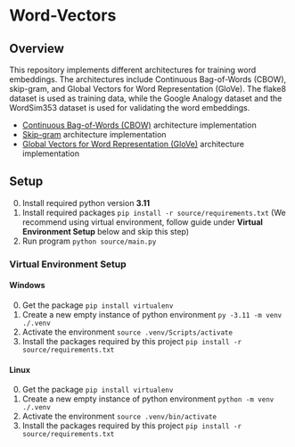 # Word-Vectors

## Overview
This repository implements different architectures for training word embeddings. The architectures include Continuous Bag-of-Words (CBOW), skip-gram, and Global Vectors for Word Representation (GloVe). The flake8 dataset is used as training data, while the Google Analogy dataset and the WordSim353 dataset is used for validating the word embeddings.
- [Continuous Bag-of-Words (CBOW)](source/architechtures/cbow.py) architecture implementation
- [Skip-gram](source/architechtures/skipgram.py) architecture implementation
- [Global Vectors for Word Representation (GloVe)](source/architechtures/glove.py) architecture implementation

## Setup
0. Install required python version **3.11**
1. Install required packages `pip install -r source/requirements.txt` (We recommend using virtual environment, follow guide under **Virtual Environment Setup** below and skip this step)
2. Run program `python source/main.py`

### Virtual Environment Setup
#### Windows
0. Get the package `pip install virtualenv`
1. Create a new empty instance of python environment `py -3.11 -m venv ./.venv`
2. Activate the environment `source .venv/Scripts/activate`
3. Install the packages required by this project `pip install -r source/requirements.txt`

#### Linux
0. Get the package `pip install virtualenv`
1. Create a new empty instance of python environment `python -m venv ./.venv`
2. Activate the environment `source .venv/bin/activate`
3. Install the packages required by this project `pip install -r source/requirements.txt`
